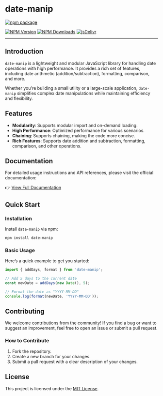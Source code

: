# date-manip

[![npm package](https://nodei.co/npm/date-manip.png?downloads=true&downloadRank=true&stars=true)](https://www.npmjs.com/package/date-manip)

[![NPM Version](https://img.shields.io/npm/v/date-manip.svg?style=flat)](https://npmjs.org/package/date-manip)
[![NPM Downloads](https://img.shields.io/npm/dm/date-manip.svg?style=flat)](https://npmjs.org/package/date-manip)
[![jsDelivr](https://data.jsdelivr.com/v1/package/npm/date-manip/badge)](https://www.jsdelivr.com/package/npm/date-manip)

---

## Introduction

`date-manip` is a lightweight and modular JavaScript library for handling date operations with high performance. It provides a rich set of features, including date arithmetic (addition/subtraction), formatting, comparison, and more.

Whether you're building a small utility or a large-scale application, `date-manip` simplifies complex date manipulations while maintaining efficiency and flexibility.

## Features

- **Modularity**: Supports modular import and on-demand loading.
- **High Performance**: Optimized performance for various scenarios.
- **Chaining**: Supports chaining, making the code more concise.
- **Rich Features**: Supports date addition and subtraction, formatting, comparison, and other operations.

## Documentation

For detailed usage instructions and API references, please visit the official documentation:

👉 [View Full Documentation](https://fengxinming.github.io/date-manip/api/)

## Quick Start

### Installation

Install `date-manip` via npm:

```bash
npm install date-manip
```

### Basic Usage

Here’s a quick example to get you started:

```javascript
import { addDays, format } from 'date-manip';

// Add 5 days to the current date
const newDate = addDays(new Date(), 5);

// Format the date as "YYYY-MM-DD"
console.log(format(newDate, 'YYYY-MM-DD'));
```

## Contributing

We welcome contributions from the community! If you find a bug or want to suggest an improvement, feel free to open an issue or submit a pull request.

### How to Contribute
1. Fork the repository.
2. Create a new branch for your changes.
3. Submit a pull request with a clear description of your changes.

## License

This project is licensed under the [MIT License](LICENSE).

